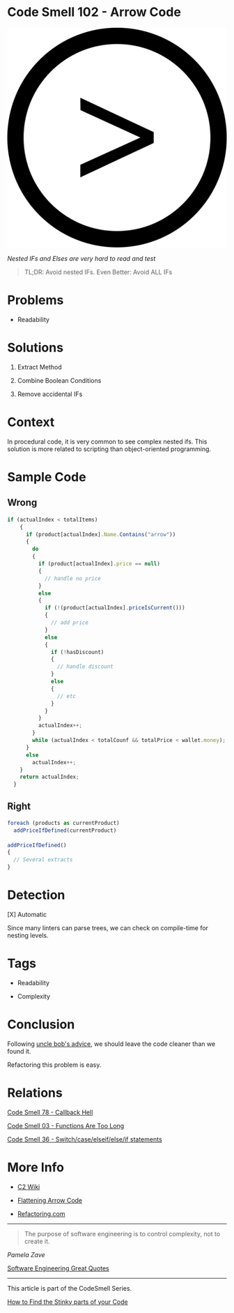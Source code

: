 # Code Smell 102 - Arrow Code

![Code Smell 102 - Arrow Code](Code%20Smell%20102%20-%20Arrow%20Code.png)

*Nested IFs and Elses are very hard to read and test*

> TL;DR: Avoid nested IFs. Even Better: Avoid ALL IFs

# Problems

- Readability 

# Solutions

1. Extract Method

2. Combine Boolean Conditions

3. Remove accidental IFs

# Context

In procedural code, it is very common to see complex nested ifs. This solution is more related to scripting than object-oriented programming.

# Sample Code

## Wrong

[Gist Url]: # (https://gist.github.com/mcsee/0313b55715cf050e4eadb80e7b0ffad2)
```javascript
if (actualIndex < totalItems)
    {
      if (product[actualIndex].Name.Contains("arrow"))
      {
        do
        {
          if (product[actualIndex].price == null)
          {
            // handle no price
          }
          else
          {
            if (!(product[actualIndex].priceIsCurrent()))
            {
              // add price
            }
            else
            {
              if (!hasDiscount)
              {
                // handle discount
              }
              else
              {
                // etc
              }
            }
          }
          actualIndex++;
        }
        while (actualIndex < totalCounf && totalPrice < wallet.money);
      }
      else
        actualIndex++;
    }
    return actualIndex;
  }  
```

## Right

[Gist Url]: # (https://gist.github.com/mcsee/a01fc3411e8aff647a2ff0812f313318)
```javascript
foreach (products as currentProduct)
  addPriceIfDefined(currentProduct)

addPriceIfDefined() 
{
  // Several extracts
}
```

# Detection

[X] Automatic 

Since many linters can parse trees, we can check on compile-time for nesting levels.

# Tags

- Readability

- Complexity

# Conclusion

Following [uncle bob's advice](https://learning.oreilly.com/library/view/97-things-every/9780596809515/ch08.html), we should leave the code cleaner than we found it.

Refactoring this problem is easy.

# Relations

[Code Smell 78 - Callback Hell](https://github.com/mcsee/Software-Design-Articles/tree/main/Articles/Code%20Smells/Code%20Smell%2078%20-%20Callback%20Hell/readme.md)

[Code Smell 03 - Functions Are Too Long](https://github.com/mcsee/Software-Design-Articles/tree/main/Articles/Code%20Smells/Code%20Smell%2003%20-%20Functions%20Are%20Too%20Long/readme.md)

[Code Smell 36 - Switch/case/elseif/else/if statements](https://github.com/mcsee/Software-Design-Articles/tree/main/Articles/Code%20Smells/Code%20Smell%2036%20-%20Switch%20case%20elseif%20else%20if%20statements/readme.md)

# More Info

- [C2 Wiki](http://wiki.c2.com/?ArrowAntiPattern)

- [Flattening Arrow Code](https://blog.codinghorror.com/flattening-arrow-code/)

- [Refactoring.com](https://refactoring.com/catalog/replaceNestedConditionalWithGuardClauses.html)

* * *

> The purpose of software engineering is to control complexity, not to create it.

_Pamela Zave_
 
[Software Engineering Great Quotes](https://github.com/mcsee/Software-Design-Articles/tree/main/Articles/Quotes/Software%20Engineering%20Great%20Quotes/readme.md)

* * *

This article is part of the CodeSmell Series.

[How to Find the Stinky parts of your Code](https://github.com/mcsee/Software-Design-Articles/tree/main/Articles/Code%20Smells/How%20to%20Find%20the%20Stinky%20parts%20of%20your%20Code/readme.md)